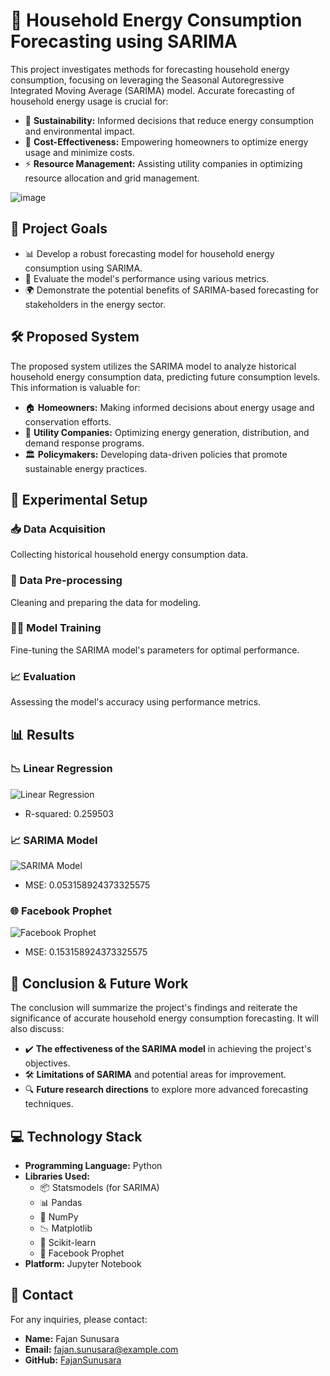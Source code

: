# 🏡 Household Energy Consumption Forecasting using SARIMA

This project investigates methods for forecasting household energy consumption, focusing on leveraging the Seasonal Autoregressive Integrated Moving Average (SARIMA) model. Accurate forecasting of household energy usage is crucial for:

* 🌱 **Sustainability:** Informed decisions that reduce energy consumption and environmental impact.
* 💸 **Cost-Effectiveness:** Empowering homeowners to optimize energy usage and minimize costs.
* ⚡ **Resource Management:** Assisting utility companies in optimizing resource allocation and grid management.

![image](https://github.com/FajanSunusara/Household-Energy-Consumpition-Prediction-Using-Time-Series/assets/49346372/4fa1a0da-4a40-470d-8fd5-547319383a59)


## 🎯 Project Goals

* 📊 Develop a robust forecasting model for household energy consumption using SARIMA.
* 🧪 Evaluate the model's performance using various metrics.
* 🌍 Demonstrate the potential benefits of SARIMA-based forecasting for stakeholders in the energy sector.

## 🛠️ Proposed System

The proposed system utilizes the SARIMA model to analyze historical household energy consumption data, predicting future consumption levels. This information is valuable for:

* 🏠 **Homeowners:** Making informed decisions about energy usage and conservation efforts.
* 🏢 **Utility Companies:** Optimizing energy generation, distribution, and demand response programs.
* 🏛️ **Policymakers:** Developing data-driven policies that promote sustainable energy practices.

## 🧩 Experimental Setup

### 📥 Data Acquisition
Collecting historical household energy consumption data.

### 🧹 Data Pre-processing
Cleaning and preparing the data for modeling.

### 🏋️‍♂️ Model Training
Fine-tuning the SARIMA model's parameters for optimal performance.

### 📈 Evaluation
Assessing the model's accuracy using performance metrics.

## 📊 Results

### 📉 Linear Regression
![Linear Regression](https://github.com/FajanSunusara/Household-Energy-Consumpition-Prediction-Using-Time-Series/assets/49346372/8d05dee3-1840-44ac-9e00-266b350d2bcb)
* R-squared: 0.259503

### 📈 SARIMA Model
![SARIMA Model](https://github.com/FajanSunusara/Household-Energy-Consumpition-Prediction-Using-Time-Series/assets/49346372/43b87543-50a8-419f-ac70-947e766c6d10)
* MSE: 0.053158924373325575

### 🌐 Facebook Prophet
![Facebook Prophet](https://github.com/FajanSunusara/Household-Energy-Consumpition-Prediction-Using-Time-Series/assets/49346372/97ae7a3a-bcbe-4c52-9eb9-cf8fc9ca88d5)
* MSE: 0.153158924373325575

## 📝 Conclusion & Future Work

The conclusion will summarize the project's findings and reiterate the significance of accurate household energy consumption forecasting. It will also discuss:

* ✔️ **The effectiveness of the SARIMA model** in achieving the project's objectives.
* 🛠️ **Limitations of SARIMA** and potential areas for improvement.
* 🔍 **Future research directions** to explore more advanced forecasting techniques.

## 💻 Technology Stack

* **Programming Language:** Python
* **Libraries Used:**
  * 📦 Statsmodels (for SARIMA)
  * 📊 Pandas
  * 🔢 NumPy
  * 📉 Matplotlib
  * 🧠 Scikit-learn
  * 🔮 Facebook Prophet
* **Platform:** Jupyter Notebook

## 📧 Contact

For any inquiries, please contact:

* **Name:** Fajan Sunusara
* **Email:** [fajan.sunusara@example.com](mailto:fajan.sunusara@example.com)
* **GitHub:** [FajanSunusara](https://github.com/FajanSunusara)

